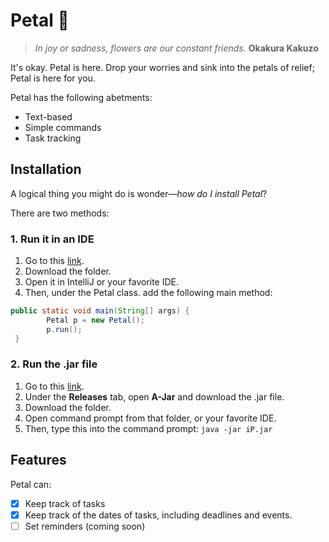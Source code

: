 # Petal 🌸
> *In joy or sadness, flowers are our constant friends.*
> **Okakura Kakuzo**

It's okay. Petal is here. Drop your worries and sink into the petals of relief; Petal is here for you.

Petal has the following abetments: 
* Text-based 
* Simple commands
* Task tracking

## Installation

A logical thing you might do is wonder—*how do I install Petal*?

There are two methods:
      
### 1. Run it in an IDE
1. Go to this [link](https://github.com/wowsiddanth/ip).
2. Download the folder.
3. Open it in IntelliJ or your favorite IDE.
4. Then, under the Petal class. add the following main method:
```java
public static void main(String[] args) {
        Petal p = new Petal();
        p.run(); 
 }
```
### 2. Run the .jar file
1. Go to this [link](https://github.com/wowsiddanth/ip).
2. Under the __Releases__ tab, open __A-Jar__ and download the .jar file.
3. Download the folder.
4. Open command prompt from that folder, or your favorite IDE.
5. Then, type this into the command prompt: `java -jar iP.jar`

## Features
Petal can:
- [X] Keep track of tasks
- [X] Keep track of the dates of tasks, including deadlines and events.
- [ ] Set reminders (coming soon)

